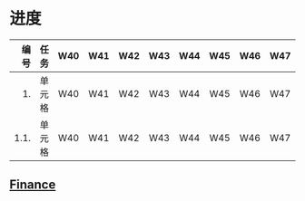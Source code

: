 # 进度



|编号|任务|W40|W41|W42|W43|W44|W45|W46|W47|W48|W49|W50|W51|W52|
|-:  |:-:|:-:| :-:|:-:|:-:|:-:|:-:|:-:|:-:|:-:|:-:|:-:|:-:|:-:|
| 1.  | 单元格 |W40|W41|W42|W43|W44|W45|W46|W47|W48|W49|W50|W51|W52|
| 1.1.  | 单元格 |W40|W41|W42|W43|W44|W45|W46|W47|W48|W49|W50|W51|W52|




## [Finance](https://roy2313.github.io/finance/)
